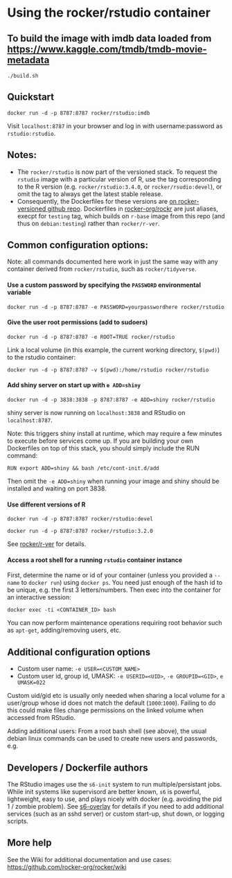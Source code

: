 # Using the rocker/rstudio container

## To build the image with imdb data loaded from https://www.kaggle.com/tmdb/tmdb-movie-metadata
```
./build.sh
```

## Quickstart

    docker run -d -p 8787:8787 rocker/rstudio:imdb

Visit `localhost:8787` in your browser and log in with username:password as `rstudio:rstudio`.

## Notes:

- The `rocker/rstudio` is now part of the versioned stack. To request the `rstudio` image with a particular version of R, use the tag corresponding to the R version (e.g. `rocker/rstudio:3.4.0`, or `rocker/rsudio:devel`), or omit the tag to always get the latest stable release.  
- Consequently, the Dockerfiles for these versions are [on rocker-versioned github repo](https://github.com/rocker-org/rocker-versioned/blob/master/rstudio).  Dockerfiles in [rocker-org/rockr](https://github.com/rocker-org/rocker/blob/master/rstudio/) are just aliases, execpt for `testing` tag, which builds on `r-base` image from this repo (and thus on `debian:testing`) rather than `rocker/r-ver`.


## Common configuration options:

Note: all commands documented here work in just the same way with any container derived from `rocker/rstudio`,
such as `rocker/tidyverse`.  


#### Use a custom password by specifying the `PASSWORD` environmental variable


    docker run -d -p 8787:8787 -e PASSWORD=yourpasswordhere rocker/rstudio


#### Give the user root permissions (add to sudoers)

    docker run -d -p 8787:8787 -e ROOT=TRUE rocker/rstudio

Link a local volume (in this example, the current working directory, `$(pwd)`) to the rstudio container:

    docker run -d -p 8787:8787 -v $(pwd):/home/rstudio rocker/rstudio


#### Add shiny server on start up with `e ADD=shiny`

    docker run -d -p 3838:3838 -p 8787:8787 -e ADD=shiny rocker/rstudio

shiny server is now running on `localhost:3838` and RStudio on `localhost:8787`.  


Note: this triggers shiny install at runtime, which may require a few minutes to execute before services come up.
If you are building your own Dockerfiles on top of this stack, you should simply include the RUN command:

    RUN export ADD=shiny && bash /etc/cont-init.d/add

Then omit the `-e ADD=shiny` when running your image and shiny should be installed and waiting on port 3838.


#### Use different versions of R

    docker run -d -p 8787:8787 rocker/rstudio:devel

    docker run -d -p 8787:8787 rocker/rstudio:3.2.0

See [rocker/r-ver](https://github.com/rocker-org/rocker-versioned) for details.

#### Access a root shell for a running `rstudio` container instance

First, determine the name or id of your container (unless you provided a `--name` to `docker run`) using `docker ps`.  You need just enough of the hash id to be unique, e.g. the first 3 letters/numbers.  Then exec into the container for an interactive session:

    docker exec -ti <CONTAINER_ID> bash

You can now perform maintenance operations requiring root behavior such as `apt-get`, adding/removing users, etc.  



## Additional configuration options

- Custom user name: `-e USER=<CUSTOM_NAME>`
- Custom user id, group id, UMASK: `-e USERID=<UID>`, `-e GROUPID=<GID>`, `e UMASK=022`


Custom uid/gid etc is usually only needed when sharing a local volume for a user/group whose id does not match the default (`1000`:`1000`).  Failing to do this could make files change permissions on the linked volume when accessed from RStudio. 


Adding additional users:  From a root bash shell (see above), the usual debian linux commands can be used to create new users and passwords, e.g. 

     


## Developers / Dockerfile authors

The RStudio images use the `s6-init` system to run multiple/persistant jobs.  While init systems like supervisord are better known, `s6` is powerful, lightweight, easy to use, and plays nicely with docker (e.g. avoiding the pid 1 / zombie problem).  See [s6-overlay](https://github.com/just-containers/s6-overlay) for details if you need to add additional services (such as an sshd server) or custom start-up, shut down, or logging scripts.  

## More help

See the Wiki for additional documentation and use cases: <https://github.com/rocker-org/rocker/wiki>



